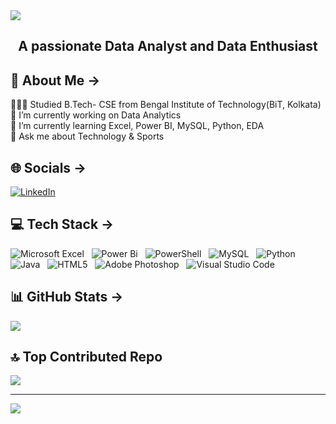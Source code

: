 <img src="https://github.com/sayanb28/sayanb28/assets/170934465/3f719fcd-c3d0-43e0-aa13-0eeef3655706">

<h2 align="center">A passionate Data Analyst and Data Enthusiast</h2>

## 💫 About Me &#8594;
👨🏻‍🎓 Studied B.Tech- CSE from Bengal Institute of Technology(BiT, Kolkata)<br>
🔭 I’m currently working on Data Analytics<br>
🌱 I’m currently learning Excel, Power BI, MySQL, Python, EDA<br>💬 Ask me about Technology & Sports


## 🌐 Socials &#8594;
[![LinkedIn](https://img.shields.io/badge/LinkedIn-%230077B5.svg?logo=linkedin&logoColor=white)](https://linkedin.com/in/sayanbera28) 


## 💻 Tech Stack &#8594;
![Microsoft Excel](https://img.shields.io/badge/Microsoft_Excel-217346?style=for-the-badge&logo=microsoft-excel&logoColor=white) &nbsp; ![Power Bi](https://img.shields.io/badge/power_bi-F2C811?style=for-the-badge&logo=powerbi&logoColor=black) &nbsp; ![PowerShell](https://img.shields.io/badge/PowerShell-%235391FE.svg?style=for-the-badge&logo=powershell&logoColor=white) &nbsp; ![MySQL](https://img.shields.io/badge/mysql-4479A1.svg?style=for-the-badge&logo=mysql&logoColor=white) &nbsp; ![Python](https://img.shields.io/badge/python-3670A0?style=for-the-badge&logo=python&logoColor=ffdd54) &nbsp; ![Java](https://img.shields.io/badge/java-%23ED8B00.svg?style=for-the-badge&logo=openjdk&logoColor=white) &nbsp; ![HTML5](https://img.shields.io/badge/html5-%23E34F26.svg?style=for-the-badge&logo=html5&logoColor=white) &nbsp; ![Adobe Photoshop](https://img.shields.io/badge/adobe%20photoshop-%2331A8FF.svg?style=for-the-badge&logo=adobe%20photoshop&logoColor=white) &nbsp; ![Visual Studio Code](https://img.shields.io/badge/Visual%20Studio%20Code-0078d7.svg?style=for-the-badge&logo=visual-studio-code&logoColor=white)


## 📊 GitHub Stats &#8594;
![](https://github-readme-stats.vercel.app/api?username=sayanb28&theme=radical&hide_border=false&include_all_commits=false&count_private=false)<br/>
<!--![](https://github-readme-streak-stats.herokuapp.com/?user=sayanb28&theme=radical&hide_border=false)<br/>
![](https://github-readme-stats.vercel.app/api/top-langs/?username=sayanb28&theme=radical&hide_border=false&include_all_commits=false&count_private=false&layout=compact)-->


## 🔝 Top Contributed Repo
![](https://github-contributor-stats.vercel.app/api?username=sayanb28&limit=5&theme=onedark&combine_all_yearly_contributions=true)


---
[![](https://visitcount.itsvg.in/api?id=sayanb28&icon=5&color=11)](https://visitcount.itsvg.in)
<!-- Proudly created with GPRM ( https://gprm.itsvg.in ) -->
